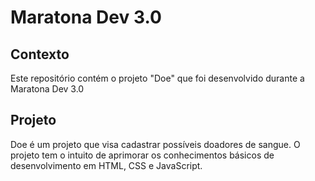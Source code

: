 # Maratona Dev 3.0

## Contexto
Este repositório contém o projeto "Doe" que foi desenvolvido durante a Maratona Dev 3.0

## Projeto
Doe é um projeto que visa cadastrar possíveis doadores de sangue. 
O projeto tem o intuito de aprimorar os conhecimentos básicos de desenvolvimento em HTML, CSS e JavaScript.
